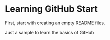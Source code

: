 # Learning GitHub Start
First, start with creating an empty README files.

Just a sample to learn the basics of GitHub